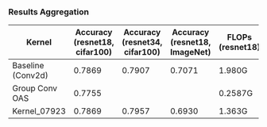 ### Results Aggregation

| Kernel | Accuracy (resnet18, cifar100) | Accuracy (resnet34, cifar100) | Accuracy (resnet18, ImageNet) | FLOPs (resnet18) |
| ------| ------| ------| ------| ------| 
| Baseline (Conv2d) | 0.7869 | 0.7907 | 0.7071 | 1.980G |
| Group Conv OAS | 0.7755 |  |  | 0.2587G |
| Kernel_07923 | 0.7869 | 0.7957 | 0.6930 | 1.363G |
